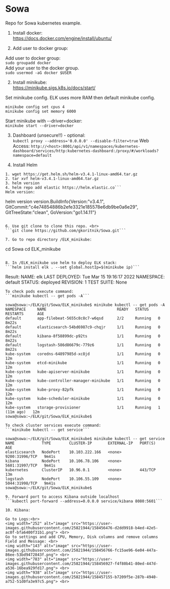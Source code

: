 # Sowa
Repo for Sowa kubernetes example.

1. Install docker: <br>
https://docs.docker.com/engine/install/ubuntu/

2. Add user to docker group: 

Add user to docker group: <br>
```sudo groupadd docker``` <br>
Add your user to the docker group. <br>
```sudo usermod -aG docker $USER```

2. Install minikube: <br>
https://minikube.sigs.k8s.io/docs/start/

Set minikube config. ELK uses more RAM then default minikube config.
```
minikube config set cpus 4
minikube config set memory 6000
```
Start minikube with --driver=docker: <br>
```minikube start --driver=docker```

3. Dashboard (unsecure!!) - optional: <br>
```kubectl proxy --address='0.0.0.0' --disable-filter=true```
Web Access:
```http://<host>:8001/api/v1/namespaces/kubernetes-dashboard/services/http:kubernetes-dashboard:/proxy/#/workloads?namespace=default```

4. Install Helm <br>
```
1. wget https://get.helm.sh/helm-v3.4.1-linux-amd64.tar.gz
2. tar xvf helm-v3.4.1-linux-amd64.tar.gz
3. helm version
4. helm repo add elastic https://helm.elastic.co```
Helm version:
```
 helm version
version.BuildInfo{Version:"v3.4.1", GitCommit:"c4e74854886b2efe3321e185578e6db9be0a6e29", GitTreeState:"clean", GoVersion:"go1.14.11"}
```

6. Use git clone to clone this repo. <br>
```git clone https://github.com/gkoritnik/Sowa.git```

7. Go to repo directory /ELK_minikube:
```
cd Sowa
cd ELK_minikube
```

8. In /ELK_minikube use helm to deploy ELK stack:
```helm install elk . --set global.hostIp=$(minikube ip)```
```
Result:
NAME: elk
LAST DEPLOYED: Tue Mar 15 19:16:17 2022
NAMESPACE: default
STATUS: deployed
REVISION: 1
TEST SUITE: None
```
To check pods execute command: 
```minikube kubectl -- get pods -A```

sowa@sowa:~/ELK/git/Sowa/ELK_minikube$ minikube kubectl -- get pods -A
NAMESPACE     NAME                               READY   STATUS    RESTARTS      AGE
default       app-filebeat-5655c8c8c7-w6qsd      2/2     Running   0             8m22s
default       elasticsearch-54bd6987c9-chqjr     1/1     Running   0             8m22s
default       kibana-8f58899dc-p92ts             1/1     Running   0             8m22s
default       logstash-586d86679c-779z6          1/1     Running   0             8m22s
kube-system   coredns-64897985d-xc8jd            1/1     Running   0             12m
kube-system   etcd-minikube                      1/1     Running   0             12m
kube-system   kube-apiserver-minikube            1/1     Running   0             12m
kube-system   kube-controller-manager-minikube   1/1     Running   0             12m
kube-system   kube-proxy-82pfk                   1/1     Running   0             12m
kube-system   kube-scheduler-minikube            1/1     Running   0             12m
kube-system   storage-provisioner                1/1     Running   1 (11m ago)   12m
sowa@sowa:~/ELK/git/Sowa/ELK_minikube$

To check cluster services execute command: 
```minikube kubectl -- get service```

sowa@sowa:~/ELK/git/Sowa/ELK_minikube$ minikube kubectl -- get service
NAME            TYPE        CLUSTER-IP       EXTERNAL-IP   PORT(S)          AGE
elasticsearch   NodePort    10.103.222.166   <none>        9200:31996/TCP   9m41s
kibana          NodePort    10.106.78.106    <none>        5601:31997/TCP   9m41s
kubernetes      ClusterIP   10.96.0.1        <none>        443/TCP          13m
logstash        NodePort    10.106.55.109    <none>        5044:31998/TCP   9m41s
sowa@sowa:~/ELK/git/Sowa/ELK_minikube$

9. Forward port to access Kibana outside localhost
```kubectl port-forward --address=0.0.0.0 service/kibana 8080:5601```

10. Kibana:

Go to Logs:<br>
<img width="252" alt="image" src="https://user-images.githubusercontent.com/25821944/158456476-d2dd9918-b4ed-42e5-ac0f-bfa6400f31b1.png"> <br>
Go to settings and add CPU, Memory, Disk columns and remove columns Field and Message: <br>
<img width="143" alt="image" src="https://user-images.githubusercontent.com/25821944/158456766-fc15ae96-6e04-447a-86ee-53bd9472843f.png"> <br>
<img width="783" alt="image" src="https://user-images.githubusercontent.com/25821944/158456927-f4f80b41-80ed-447d-a536-16bea929fd17.png"> <br>
<img width="938" alt="image" src="https://user-images.githubusercontent.com/25821944/158457155-b7209f5e-287b-4940-a752-51d0fa3e97c5.png"> <br>

